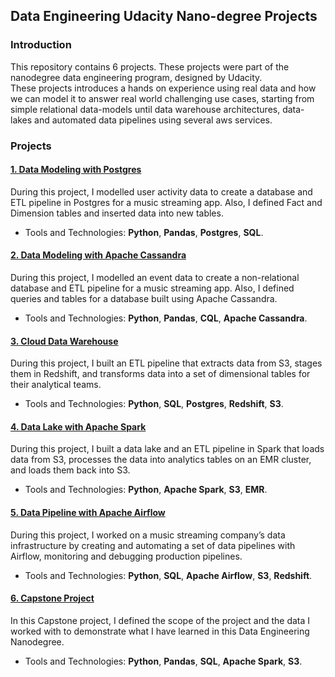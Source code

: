 ## Data Engineering Udacity Nano-degree Projects
### Introduction
This repository contains 6 projects. These projects were part of the nanodegree data engineering program, designed by Udacity.<br>
These projects introduces a hands on experience using real data and how we can model it to answer real world challenging use cases, starting from
simple relational data-models until data warehouse architectures, data-lakes and automated data pipelines using several aws services.<br>
 
### Projects
#### [1. Data Modeling with Postgres](https://github.com/azizkastalli/data-engineering/tree/master/Data-modeling-with-postgres)
During this project, I modelled user activity data to create a database and ETL pipeline in Postgres for a music streaming app.
Also, I defined Fact and Dimension tables and inserted data into new tables.
 
* Tools and Technologies: <b>Python</b>, <b>Pandas</b>, <b>Postgres</b>, <b>SQL</b>.
 
#### [2. Data Modeling with Apache Cassandra](https://github.com/azizkastalli/data-engineering/tree/master/Data-modeling-with-apache-cassandra)
During this project, I modelled an event data to create a non-relational database and ETL pipeline for a music streaming app. Also, I defined queries and tables for a database built using Apache Cassandra.
 
* Tools and Technologies: <b>Python</b>, <b>Pandas</b>, <b>CQL</b>, <b>Apache Cassandra</b>.
 
#### [3. Cloud Data Warehouse](https://github.com/azizkastalli/data-engineering/tree/master/Cloud-Data-wharehouse)
During this project, I built an ETL pipeline that extracts data from S3, stages them in Redshift, and transforms data into a set of dimensional tables for their analytical teams.
 
* Tools and Technologies: <b>Python</b>, <b>SQL</b>, <b>Postgres</b>, <b>Redshift</b>, <b>S3</b>.
 
#### [4. Data Lake with Apache Spark](https://github.com/azizkastalli/data-engineering/tree/master/Data-lake-with-spark)
During this project, I built a data lake and an ETL pipeline in Spark that loads data from S3, processes the data into analytics tables on an EMR cluster, and loads them back into S3.
 
* Tools and Technologies: <b>Python</b>, <b>Apache Spark</b>, <b>S3</b>, <b>EMR</b>.
 
#### [5. Data Pipeline with Apache Airflow](https://github.com/azizkastalli/data-engineering/tree/master/Data-pipeline-with-airflow)
During this project, I worked on a music streaming company’s data infrastructure by creating and automating a set of data pipelines with Airflow, monitoring and debugging production pipelines.
 
* Tools and Technologies: <b>Python</b>, <b>SQL</b>, <b>Apache Airflow</b>, <b>S3</b>, <b>Redshift</b>.
 
#### [6. Capstone Project](https://github.com/azizkastalli/data-engineering/tree/master/Capstone-project)
In this Capstone project, I defined the scope of the project and the data I worked with to demonstrate what I have learned in this Data Engineering Nanodegree.
* Tools and Technologies: <b>Python</b>, <b>Pandas</b>, <b>SQL</b>, <b>Apache Spark</b>, <b>S3</b>.